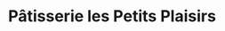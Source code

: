 ---
title: "Pâtisserie les Petits Plaisirs"
url: /montreal/patisserie-les-petits-plaisirs/
shop: bakery
---